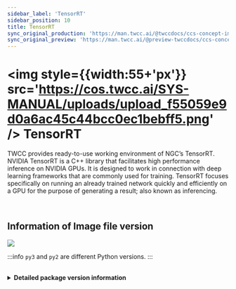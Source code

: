 ```yaml
---
sidebar_label: 'TensorRT'
sidebar_position: 10
title: TensorRT
sync_original_production: 'https://man.twcc.ai/@twccdocs/ccs-concept-image-tensorrt-en' 
sync_original_preview: 'https://man.twcc.ai/@preview-twccdocs/ccs-concept-image-tensorrt-en' 
---
```



# <img style={{width:55+'px'}} src='https://cos.twcc.ai/SYS-MANUAL/uploads/upload_f55059e9d0a6ac45c44bcc0ec1bebff5.png' /> TensorRT


TWCC provides ready-to-use working environment of NGC’s TensorRT. NVIDIA TensorRT is a C++ library that facilitates high performance inference on NVIDIA GPUs. It is designed to work in connection with deep learning frameworks that are commonly used for training. TensorRT focuses specifically on running an already trained network quickly and efficiently on a GPU for the purpose of generating a result; also known as inferencing.

<br/>

## <i class="fa fa-sticky-note" aria-hidden="true"></i> <span class="ccsimglist">Information of Image file version</span> 

![](https://cos.twcc.ai/SYS-MANUAL/uploads/upload_1a5476938720e686dfc41d59b630d713.png)

:::info
`py3` and `py2` are different Python versions.
:::

<br/>


<details class="docspoiler">

<summary><b>Detailed package version information</b></summary>

- [tensorrt-19.08-py2/py3](https://docs.nvidia.com/deeplearning/tensorrt/container-release-notes/rel_19-08.html#rel_19-08)
- [tensorrt-19.02-py2/py3-v1](https://docs.nvidia.com/deeplearning/tensorrt/container-release-notes/rel_19-02.html#rel_19-02)
- [tensorrt-18.12-py2/py3-v1](https://docs.nvidia.com/deeplearning/tensorrt/container-release-notes/rel_18.12.html#rel_18.12)
- [tensorrt-18.10-py2/py3-v1](https://docs.nvidia.com/deeplearning/tensorrt/container-release-notes/rel_18.10.html#rel_18.10)
- [tensorrt-18.08-py2/py3-v1](https://docs.nvidia.com/deeplearning/tensorrt/container-release-notes/rel_18.08.html#rel_18.08)

</details>